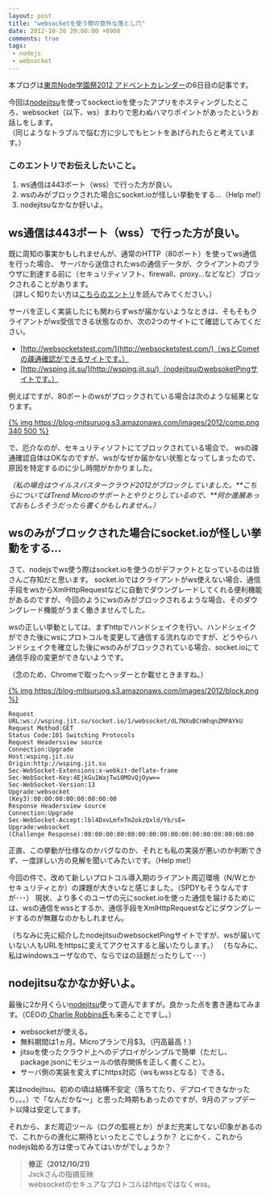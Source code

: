 ```yaml
---
layout: post
title: "websocketを使う際の意外な落とし穴"
date: 2012-10-20 20:00:00 +0900
comments: true
tags:
 - nodejs
 - websocket
---
```


本ブログは[東京Node学園祭2012 アドベントカレンダー](http://atnd.org/events/33022)の6日目の記事です。

今回は[nodejitsu](http://nodejitsu.com/)を使ってsockect.ioを使ったアプリをホスティングしたところ、websocket（以下、ws）まわりで思わぬハマりポイントがあったというお話しをします。  
（同じようなトラブルで悩む方に少しでもヒントをあげられたらと考えています。）

<!-- more -->

### このエントリでお伝えしたいこと。

1. ws通信は443ポート（wss）で行った方が良い。
2. wsのみがブロックされた場合にsocket.ioが怪しい挙動をする…（Help me!）
3. nodejitsuなかなか好いよ。


## ws通信は443ポート（wss）で行った方が良い。

既に周知の事実かもしれませんが、通常のHTTP（80ポート）を使ってws通信を行った場合、
サーバから送信されたwsの通信データが、クライアントのブラウザに到達する前に（セキュリティソフト、firewall、proxy…などなど）ブロックされることがあります。  
（詳しく知りたい方は[こちらのエントリ](https://github.com/LearnBoost/socket.io/wiki/Socket.IO-and-firewall-software)を読んでみてください。）

サーバを正しく実装したにも関わらずwsが届かないようなときは、そもそもクライアントがws受信できる状態なのか、次の2つのサイトにて確認してみてください。

* [http://websocketstest.com/](http://websocketstest.com/)（wsとCometの疎通確認ができるサイトです。）
* [http://wsping.jit.su/](http://wsping.jit.su/)（nodejitsuのwebsoketPingサイトです。）

例えばですが、80ポートのwsがブロックされている場合は次のような結果となります。

[{% img https://blog-mitsuruog.s3.amazonaws.com/images/2012/comp.png 340 500 %}](https://blog-mitsuruog.s3.amazonaws.com/images/2012/comp.png)

で、厄介なのが、セキュリティソフトにてブロックされている場合で、
wsの疎通確認自体はOKなのですが、wsがなぜか届かない状態となってしまったので、原因を特定するのに少し時間がかかりました。

_（私の場合はウイルスバスタークラウド2012がブロックしていました。**こちらについてはTrend Microのサポートとやりとりしているので、**何か進展あっておもしろそうだったら書くかもしれません。）_

## wsのみがブロックされた場合にsocket.ioが怪しい挙動をする…

さて、nodejsでws使う際はsocket.ioを使うのがデファクトとなっているのは皆さんご存知だと思います。
socket.ioではクライアントがws使えない場合、通信手段をwsからXmlHttpRequestなどに自動でダウングレードしてくれる便利機能があるのですが、今回のようにwsのみがブロックされるような場合、そのダウングレード機能がうまく働きませんでした。

wsの正しい挙動としては、まずhttpでハンドシェイクを行い、ハンドシェイクができた後にwsにプロトコルを変更して通信する流れなのですが、どうやらハンドシェイクを確立した後にwsのみがブロックされている場合、socket.ioにて通信手段の変更ができないようです。

（念のため、Chromeで取ったヘッダーとか載せときますね。）

[{% img https://blog-mitsuruog.s3.amazonaws.com/images/2012/block.png %}](https://blog-mitsuruog.s3.amazonaws.com/images/2012/block.png)

```
Request URL:ws://wsping.jit.su/socket.io/1/websocket/dL7NXuBCnWhqnZMPAYkU
Request Method:GET
Status Code:101 Switching Protocols
Request Headersview source
Connection:Upgrade
Host:wsping.jit.su
Origin:http://wsping.jit.su
Sec-WebSocket-Extensions:x-webkit-deflate-frame
Sec-WebSocket-Key:4EjkGu1WajTwi0MOvQjOyw==
Sec-WebSocket-Version:13
Upgrade:websocket
(Key3):00:00:00:00:00:00:00:00
Response Headersview source
Connection:Upgrade
Sec-WebSocket-Accept:lbl4DxvLmfnTm2okzQxld/Yb/sE=
Upgrade:websocket
(Challenge Response):00:00:00:00:00:00:00:00:00:00:00:00:00:00:00:00
```

正直、この挙動が仕様なのかバグなのか、それとも私の実装が悪いのか判断できず、一度詳しい方の見解を聞いてみたいです。（Help me!）

今回の件で、改めて新しいプロトコル導入期のライアント周辺環境（N/Wとかセキュリティとか）の課題が大きいなと感じました。（SPDYもそうなんですが･･･）
現状、より多くのユーザの元にsocket.ioを使った通信を届けるためには、wsの通信をwssとするか、通信手段をXmlHttpRequestなどにダウングレードするのが無難なのかもしれません。

（ちなみに先に紹介したnodejitsuのwebsocketPingサイトですが、wsが届いていない人もURLをhttpsに変えてアクセスすると届いたりします。）
（ちなみに、私はwindowsユーザなので、ならではの話題だったりして･･･）

## nodejitsuなかなか好いよ。

最後に2か月くらい[nodejitsu](http://nodejitsu.com/)使って遊んでますが。良かった点を書き連ねてみます。（CEOの[
Charlie Robbins氏](https://twitter.com/indexzero)も来ることですし。）

* websocketが使える。
* 無料期間は1ヵ月。Microプランで月$3。（円高最高！）
* jitsuを使ったクラウド上へのデプロイがシンプルで簡単（ただし、package.jsonにモジュールの依存関係を正しく書くこと）。
* サーバ側の実装を変えずにhttps対応（wsもwssとなる）できる。

実はnodejitsu、初めの頃は結構不安定（落ちてたり、デプロイできなかったり。。。）で「なんだかな～」と思った時期もあったのですが、9月のアップデート以降は安定してます。

それから、まだ周辺ツール（ログの監視とか）がまだ充実してない印象があるので、これからの進化に期待といったとこでしょうか？
とにかく、これからnodejs始める方は使ってみてはいかがでしょうか？

> **修正（2012/10/21)**  
> Jxckさんの指摘反映  
> websocketのセキュアなプロトコルはhttpsではなくwss。
